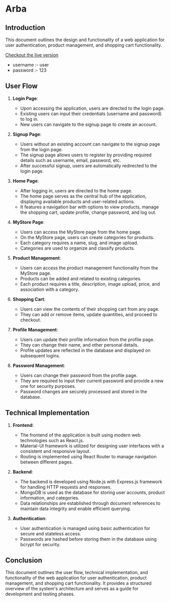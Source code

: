 # Arba

## Introduction

This document outlines the design and functionality of a web application for user authentication, product management, and shopping cart functionality.

[Checkout the live version](https://arba-f.vercel.app/)

- username :- user
- password :- 123

## User Flow

1. **Login Page**:

   - Upon accessing the application, users are directed to the login page.
   - Existing users can input their credentials (username and password) to log in.
   - New users can navigate to the signup page to create an account.

2. **Signup Page**:

   - Users without an existing account can navigate to the signup page from the login page.
   - The signup page allows users to register by providing required details such as username, email, password, etc.
   - After successful signup, users are automatically redirected to the login page.

3. **Home Page**:

   - After logging in, users are directed to the home page.
   - The home page serves as the central hub of the application, displaying available products and user-related actions.
   - It features a navigation bar with options to view products, manage the shopping cart, update profile, change password, and log out.

4. **MyStore Page**:

   - Users can access the MyStore page from the home page.
   - On the MyStore page, users can create categories for products.
   - Each category requires a name, slug, and image upload.
   - Categories are used to organize and classify products.

5. **Product Management**:

   - Users can access the product management functionality from the MyStore page.
   - Products can be added and related to existing categories.
   - Each product requires a title, description, image upload, price, and association with a category.

6. **Shopping Cart**:

   - Users can view the contents of their shopping cart from any page.
   - They can add or remove items, update quantities, and proceed to checkout.

7. **Profile Management**:

   - Users can update their profile information from the profile page.
   - They can change their name, and other personal details.
   - Profile updates are reflected in the database and displayed on subsequent logins.

8. **Password Management**:
   - Users can change their password from the profile page.
   - They are required to input their current password and provide a new one for security purposes.
   - Password changes are securely processed and stored in the database.

## Technical Implementation

1. **Frontend**:

   - The frontend of the application is built using modern web technologies such as React.js.
   - Material-UI framework is utilized for designing user interfaces with a consistent and responsive layout.
   - Routing is implemented using React Router to manage navigation between different pages.

2. **Backend**:

   - The backend is developed using Node.js with Express.js framework for handling HTTP requests and responses.
   - MongoDB is used as the database for storing user accounts, product information, and categories.
   - Data relationships are established through document references to maintain data integrity and enable efficient querying.

3. **Authentication**:
   - User authentication is managed using basic authentication for secure and stateless access.
   - Passwords are hashed before storing them in the database using bcrypt for security.

## Conclusion

This document outlines the user flow, technical implementation, and functionality of the web application for user authentication, product management, and shopping cart functionality. It provides a structured overview of the system's architecture and serves as a guide for development and testing phases.
